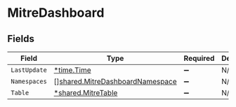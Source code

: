 # MitreDashboard


## Fields

| Field                                                                              | Type                                                                               | Required                                                                           | Description                                                                        |
| ---------------------------------------------------------------------------------- | ---------------------------------------------------------------------------------- | ---------------------------------------------------------------------------------- | ---------------------------------------------------------------------------------- |
| `LastUpdate`                                                                       | [*time.Time](https://pkg.go.dev/time#Time)                                         | :heavy_minus_sign:                                                                 | N/A                                                                                |
| `Namespaces`                                                                       | [][shared.MitreDashboardNamespace](../../models/shared/mitredashboardnamespace.md) | :heavy_minus_sign:                                                                 | N/A                                                                                |
| `Table`                                                                            | [*shared.MitreTable](../../models/shared/mitretable.md)                            | :heavy_minus_sign:                                                                 | N/A                                                                                |